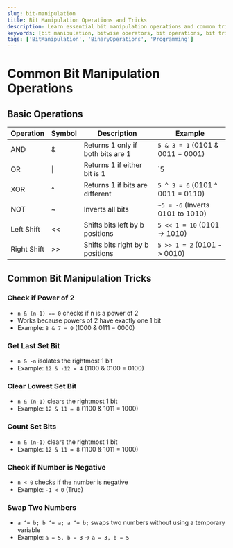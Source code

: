 ```yaml
---
slug: bit-manipulation
title: Bit Manipulation Operations and Tricks
description: Learn essential bit manipulation operations and common tricks in programming. Includes detailed explanations of bitwise operators, examples, and practical applications.
keywords: [bit manipulation, bitwise operators, bit operations, bit tricks, programming, binary operations, AND, OR, XOR, bit shifting]
tags: ['BitManipulation', 'BinaryOperations', 'Programming']
---
```


# Common Bit Manipulation Operations

## Basic Operations

| Operation | Symbol | Description | Example |
|-----------|---------|------------|---------|
| AND | & | Returns 1 only if both bits are 1 | `5 & 3 = 1` (0101 & 0011 = 0001) |
| OR | \| | Returns 1 if either bit is 1 | `5 | 3 = 7` (0101 \| 0011 = 0111) |
| XOR | ^ | Returns 1 if bits are different | `5 ^ 3 = 6` (0101 ^ 0011 = 0110) |
| NOT | ~ | Inverts all bits | `~5 = -6` (Inverts 0101 to 1010) |
| Left Shift | << | Shifts bits left by b positions | `5 << 1 = 10` (0101 -> 1010) |
| Right Shift | >> | Shifts bits right by b positions | `5 >> 1 = 2` (0101 -> 0010) |

## Common Bit Manipulation Tricks

### Check if Power of 2
- `n & (n-1) == 0` checks if n is a power of 2
- Works because powers of 2 have exactly one 1 bit
- Example: `8 & 7 = 0` (1000 & 0111 = 0000)

### Get Last Set Bit
- `n & -n` isolates the rightmost 1 bit
- Example: `12 & -12 = 4` (1100 & 0100 = 0100)

### Clear Lowest Set Bit
- `n & (n-1)` clears the rightmost 1 bit
- Example: `12 & 11 = 8` (1100 & 1011 = 1000)

### Count Set Bits
- `n & (n-1)` clears the rightmost 1 bit
- Example: `12 & 11 = 8` (1100 & 1011 = 1000)

### Check if Number is Negative
- `n < 0` checks if the number is negative
- Example: `-1 < 0` (True)

### Swap Two Numbers
- `a ^= b; b ^= a; a ^= b;` swaps two numbers without using a temporary variable
- Example: `a = 5, b = 3` -> `a = 3, b = 5`
